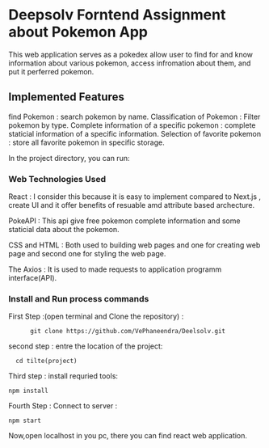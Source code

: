 # Deepsolv Forntend Assignment about Pokemon App
 
This web application serves as a pokedex allow user to find for and know information about various pokemon, access infromation about them, and put it perferred pokemon.

## Implemented Features
 find Pokemon : search pokemon by name.
 Classification of Pokemon : Filter pokemon by type.
 Complete information of a specific pokemon : complete staticial information of a specific information.
 Selection of favorite pokemon : store all favorite pokemon in specific storage.
 

In the project directory, you can run:

### Web Technologies Used

React : I consider this because it is easy to implement compared to Next.js , create UI and it offer benefits of resuable amd attribute based archecture.

PokeAPI : This api give free pokemon complete information and some staticial data about the pokemon.

CSS and HTML : Both used to building web pages and one for creating web page and second one for styling the web page.

The Axios : It is used to made requests to application programm interface(API).



### Install and Run process commands
 First Step :(open terminal and Clone the repository) :
 
          git clone https://github.com/VePhaneendra/Deelsolv.git 

second step : entre the location of the project:
       
      cd tilte(project)
Third step : install requried tools:

    npm install
Fourth Step : Connect to server : 

    npm start

Now,open localhost in you pc, there you can find react web application.




